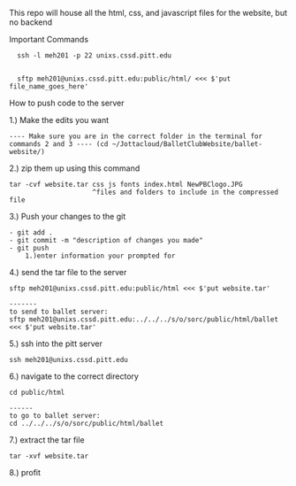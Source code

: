 This repo will house all the html, css, and javascript files for the website, but no backend


Important Commands


      ssh -l meh201 -p 22 unixs.cssd.pitt.edu
  
  
      sftp meh201@unixs.cssd.pitt.edu:public/html/ <<< $'put file_name_goes_here'
  


  How to push code to the server

  1.) Make the edits you want 

 	---- Make sure you are in the correct folder in the terminal for commands 2 and 3 ---- (cd ~/Jottacloud/BalletClubWebsite/ballet-website/)
  2.) zip them up using this command

  	tar -cvf website.tar css js fonts index.html NewPBClogo.JPG
  						 ^files and folders to include in the compressed file

  3.) Push your changes to the git
  
  	- git add .
  	- git commit -m "description of changes you made"
  	- git push
  		1.)enter information your prompted for

  4.) send the tar file to the server 

  	sftp meh201@unixs.cssd.pitt.edu:public/html <<< $'put website.tar'
  	
  	-------
  	to send to ballet server:
  	sftp meh201@unixs.cssd.pitt.edu:../../../s/o/sorc/public/html/ballet <<< $'put website.tar'

  5.) ssh into the pitt server

  	ssh meh201@unixs.cssd.pitt.edu

  6.) navigate to the correct directory
  	
  	cd public/html
  	
  	------
  	to go to ballet server:
  	cd ../../../s/o/sorc/public/html/ballet

  7.) extract the tar file
  	
  	tar -xvf website.tar

  8.) profit 



